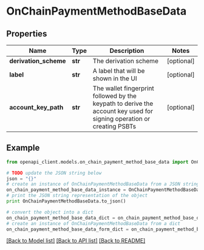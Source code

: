 # OnChainPaymentMethodBaseData


## Properties
Name | Type | Description | Notes
------------ | ------------- | ------------- | -------------
**derivation_scheme** | **str** | The derivation scheme | [optional] 
**label** | **str** | A label that will be shown in the UI | [optional] 
**account_key_path** | **str** | The wallet fingerprint followed by the keypath to derive the account key used for signing operation or creating PSBTs | [optional] 

## Example

```python
from openapi_client.models.on_chain_payment_method_base_data import OnChainPaymentMethodBaseData

# TODO update the JSON string below
json = "{}"
# create an instance of OnChainPaymentMethodBaseData from a JSON string
on_chain_payment_method_base_data_instance = OnChainPaymentMethodBaseData.from_json(json)
# print the JSON string representation of the object
print OnChainPaymentMethodBaseData.to_json()

# convert the object into a dict
on_chain_payment_method_base_data_dict = on_chain_payment_method_base_data_instance.to_dict()
# create an instance of OnChainPaymentMethodBaseData from a dict
on_chain_payment_method_base_data_form_dict = on_chain_payment_method_base_data.from_dict(on_chain_payment_method_base_data_dict)
```
[[Back to Model list]](../README.md#documentation-for-models) [[Back to API list]](../README.md#documentation-for-api-endpoints) [[Back to README]](../README.md)


